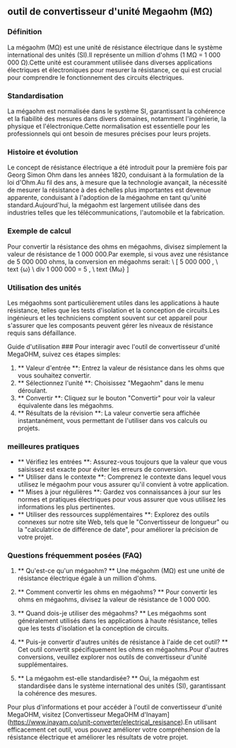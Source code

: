 ## outil de convertisseur d'unité Megaohm (MΩ)

### Définition
La mégaohm (MΩ) est une unité de résistance électrique dans le système international des unités (SI).Il représente un million d'ohms (1 MΩ = 1 000 000 Ω).Cette unité est couramment utilisée dans diverses applications électriques et électroniques pour mesurer la résistance, ce qui est crucial pour comprendre le fonctionnement des circuits électriques.

### Standardisation
La mégaohm est normalisée dans le système SI, garantissant la cohérence et la fiabilité des mesures dans divers domaines, notamment l'ingénierie, la physique et l'électronique.Cette normalisation est essentielle pour les professionnels qui ont besoin de mesures précises pour leurs projets.

### Histoire et évolution
Le concept de résistance électrique a été introduit pour la première fois par Georg Simon Ohm dans les années 1820, conduisant à la formulation de la loi d'Ohm.Au fil des ans, à mesure que la technologie avançait, la nécessité de mesurer la résistance à des échelles plus importantes est devenue apparente, conduisant à l'adoption de la mégaohme en tant qu'unité standard.Aujourd'hui, la mégaohm est largement utilisée dans des industries telles que les télécommunications, l'automobile et la fabrication.

### Exemple de calcul
Pour convertir la résistance des ohms en mégaohms, divisez simplement la valeur de résistance de 1 000 000.Par exemple, si vous avez une résistance de 5 000 000 ohms, la conversion en mégaohms serait:
\ [
5 000 000 \, \ text {ω} \ div 1 000 000 = 5 \, \ text {Mω}
\]

### Utilisation des unités
Les mégaohms sont particulièrement utiles dans les applications à haute résistance, telles que les tests d'isolation et la conception de circuits.Les ingénieurs et les techniciens comptent souvent sur cet appareil pour s'assurer que les composants peuvent gérer les niveaux de résistance requis sans défaillance.

Guide d'utilisation ###
Pour interagir avec l'outil de convertisseur d'unité MegaOHM, suivez ces étapes simples:
1. ** Valeur d'entrée **: Entrez la valeur de résistance dans les ohms que vous souhaitez convertir.
2. ** Sélectionnez l'unité **: Choisissez "Megaohm" dans le menu déroulant.
3. ** Convertir **: Cliquez sur le bouton "Convertir" pour voir la valeur équivalente dans les mégaohms.
4. ** Résultats de la révision **: La valeur convertie sera affichée instantanément, vous permettant de l'utiliser dans vos calculs ou projets.

### meilleures pratiques
- ** Vérifiez les entrées **: Assurez-vous toujours que la valeur que vous saisissez est exacte pour éviter les erreurs de conversion.
- ** Utiliser dans le contexte **: Comprenez le contexte dans lequel vous utilisez le mégaohm pour vous assurer qu'il convient à votre application.
- ** Mises à jour régulières **: Gardez vos connaissances à jour sur les normes et pratiques électriques pour vous assurer que vous utilisez les informations les plus pertinentes.
- ** Utiliser des ressources supplémentaires **: Explorez des outils connexes sur notre site Web, tels que le "Convertisseur de longueur" ou la "calculatrice de différence de date", pour améliorer la précision de votre projet.

### Questions fréquemment posées (FAQ)

1. ** Qu'est-ce qu'un mégaohm? **
Une mégaohm (MΩ) est une unité de résistance électrique égale à un million d'ohms.

2. ** Comment convertir les ohms en mégaohms? **
Pour convertir les ohms en mégaohms, divisez la valeur de résistance de 1 000 000.

3. ** Quand dois-je utiliser des mégaohms? **
Les mégaohms sont généralement utilisés dans les applications à haute résistance, telles que les tests d'isolation et la conception de circuits.

4. ** Puis-je convertir d'autres unités de résistance à l'aide de cet outil? **
Cet outil convertit spécifiquement les ohms en mégaohms.Pour d'autres conversions, veuillez explorer nos outils de convertisseur d'unité supplémentaires.

5. ** La mégaohm est-elle standardisée? **
Oui, la mégaohm est standardisée dans le système international des unités (SI), garantissant la cohérence des mesures.

Pour plus d'informations et pour accéder à l'outil de convertisseur d'unité MegaOHM, visitez [Convertisseur MegaOHM d'Inayam] (https://www.inayam.co/unit-converter/electrical_resisance).En utilisant efficacement cet outil, vous pouvez améliorer votre compréhension de la résistance électrique et améliorer les résultats de votre projet.